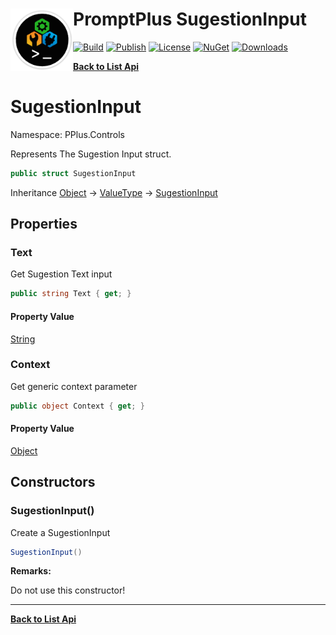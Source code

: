 # <img align="left" width="100" height="100" src="../images/icon.png">PromptPlus SugestionInput 

[![Build](https://github.com/FRACerqueira/PromptPlus/workflows/Build/badge.svg)](https://github.com/FRACerqueira/PromptPlus/actions/workflows/build.yml)
[![Publish](https://github.com/FRACerqueira/PromptPlus/actions/workflows/publish.yml/badge.svg)](https://github.com/FRACerqueira/PromptPlus/actions/workflows/publish.yml)
[![License](https://img.shields.io/github/license/FRACerqueira/PromptPlus)](https://github.com/FRACerqueira/PromptPlus/blob/master/LICENSE)
[![NuGet](https://img.shields.io/nuget/v/PromptPlus)](https://www.nuget.org/packages/PromptPlus/)
[![Downloads](https://img.shields.io/nuget/dt/PromptPlus)](https://www.nuget.org/packages/PromptPlus/)

[**Back to List Api**](./apis.md)

# SugestionInput

Namespace: PPlus.Controls

Represents The Sugestion Input struct.

```csharp
public struct SugestionInput
```

Inheritance [Object](https://docs.microsoft.com/en-us/dotnet/api/system.object) → [ValueType](https://docs.microsoft.com/en-us/dotnet/api/system.valuetype) → [SugestionInput](./pplus.controls.sugestioninput.md)

## Properties

### **Text**

Get Sugestion Text input

```csharp
public string Text { get; }
```

#### Property Value

[String](https://docs.microsoft.com/en-us/dotnet/api/system.string)<br>

### **Context**

Get generic context parameter

```csharp
public object Context { get; }
```

#### Property Value

[Object](https://docs.microsoft.com/en-us/dotnet/api/system.object)<br>

## Constructors

### **SugestionInput()**

Create a SugestionInput

```csharp
SugestionInput()
```

**Remarks:**

Do not use this constructor!


- - -
[**Back to List Api**](./apis.md)
